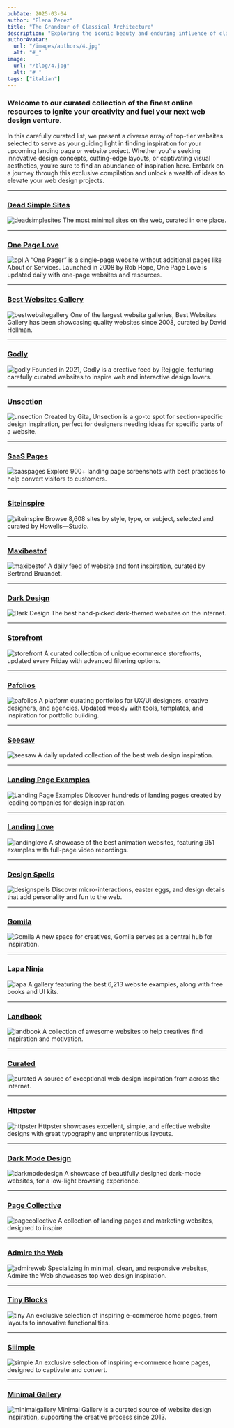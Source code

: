 ```yaml
---
pubDate: 2025-03-04
author: "Elena Perez"
title: "The Grandeur of Classical Architecture"
description: "Exploring the iconic beauty and enduring influence of classical design throughout history."
authorAvatar:
  url: "/images/authors/4.jpg"
  alt: "#_"
image:
  url: "/blog/4.jpg"
  alt: "#_"
tags: ["italian"]
---
```

### Welcome to our curated collection of the finest online resources to ignite your creativity and fuel your next web design venture.

In this carefully curated list, we present a diverse array of top-tier websites selected to serve as your guiding light in finding inspiration for your upcoming landing page or website project. Whether you’re seeking innovative design concepts, cutting-edge layouts, or captivating visual aesthetics, you’re sure to find an abundance of inspiration here. Embark on a journey through this exclusive compilation and unlock a wealth of ideas to elevate your web design projects.

---

### [Dead Simple Sites](https://deadsimplesites.com/)
![deadsimplesites](https://www.colorsandfonts.com/images/blog/webinspo/deadsimplesites.png)
The most minimal sites on the web, curated in one place.

---

### [One Page Love](https://onepagelove.com/)
![opl](https://www.colorsandfonts.com/images/blog/webinspo/opl.png)
A “One Pager” is a single-page website without additional pages like About or Services. Launched in 2008 by Rob Hope, One Page Love is updated daily with one-page websites and resources.

---

### [Best Websites Gallery](https://bestwebsite.gallery/)
![bestwebsitegallery](https://www.colorsandfonts.com/images/blog/webinspo/bestwebsitegallery.png)
One of the largest website galleries, Best Websites Gallery has been showcasing quality websites since 2008, curated by David Hellman.

---

### [Godly](https://godly.website/)
![godly](https://www.colorsandfonts.com/images/blog/webinspo/godly.png)
Founded in 2021, Godly is a creative feed by Rejiggle, featuring carefully curated websites to inspire web and interactive design lovers.

---

### [Unsection](https://www.unsection.com)
![unsection](https://www.colorsandfonts.com/images/blog/webinspo/unsection.png)
Created by Gita, Unsection is a go-to spot for section-specific design inspiration, perfect for designers needing ideas for specific parts of a website.

---

### [SaaS Pages](https://saaspages.xyz/)
![saaspages](https://www.colorsandfonts.com/images/blog/webinspo/saaspages.png)
Explore 900+ landing page screenshots with best practices to help convert visitors to customers.

---

### [Siteinspire](https://www.siteinspire.com/)
![siteinspire](https://www.colorsandfonts.com/images/blog/webinspo/siteinspire.png)
Browse 8,608 sites by style, type, or subject, selected and curated by Howells—Studio.

---

### [Maxibestof](https://maxibestof.one/)
![maxibestof](https://www.colorsandfonts.com/images/blog/webinspo/maxibestof.png)
A daily feed of website and font inspiration, curated by Bertrand Bruandet.

---

### [Dark Design](https://www.dark.design/)
![Dark Design](https://www.colorsandfonts.com/images/blog/webinspo/darkdesign.png)
The best hand-picked dark-themed websites on the internet.

---

### [Storefront](https://www.storefront.design/)
![storefront](https://www.colorsandfonts.com/images/blog/webinspo/storefront.png)
A curated collection of unique ecommerce storefronts, updated every Friday with advanced filtering options.

---

### [Pafolios](https://pafolios.com/)
![pafolios](https://www.colorsandfonts.com/images/blog/webinspo/pafolios.png)
A platform curating portfolios for UX/UI designers, creative designers, and agencies. Updated weekly with tools, templates, and inspiration for portfolio building.

---

### [Seesaw](https://www.seesaw.website/)
![seesaw](https://www.colorsandfonts.com/images/blog/webinspo/seesaw.png)
A daily updated collection of the best web design inspiration.

---

### [Landing Page Examples](https://landings.dev/)
![Landing Page Examples](https://www.colorsandfonts.com/images/blog/webinspo/landings.png)
Discover hundreds of landing pages created by leading companies for design inspiration.

---

### [Landing Love](https://www.landing.love/)
![landinglove](https://www.colorsandfonts.com/images/blog/webinspo/landinglove.png)
A showcase of the best animation websites, featuring 951 examples with full-page video recordings.

---

### [Design Spells](https://www.designspells.com/)
![designspells](https://www.colorsandfonts.com/images/blog/webinspo/designspells.png)
Discover micro-interactions, easter eggs, and design details that add personality and fun to the web.

---

### [Gomila](https://www.gomila.co/)
![Gomila](https://www.colorsandfonts.com/images/blog/webinspo/gomila.png)
A new space for creatives, Gomila serves as a central hub for inspiration.

---

### [Lapa Ninja](https://www.lapa.ninja/)
![lapa](https://www.colorsandfonts.com/images/blog/webinspo/lapa.png)
A gallery featuring the best 6,213 website examples, along with free books and UI kits.

---

### [Landbook](https://land-book.com/)
![landbook](https://www.colorsandfonts.com/images/blog/webinspo/landbooke.png)
A collection of awesome websites to help creatives find inspiration and motivation.

---

### [Curated](https://www.curated.design/)
![curated](https://www.colorsandfonts.com/images/blog/webinspo/curated.png)
A source of exceptional web design inspiration from across the internet.

---

### [Httpster](https://httpster.net/)
![httpster](https://www.colorsandfonts.com/images/blog/webinspo/httpster.png)
Httpster showcases excellent, simple, and effective website designs with great typography and unpretentious layouts.

---

### [Dark Mode Design](https://www.darkmodedesign.com/)
![darkmodedesign](https://www.colorsandfonts.com/images/blog/webinspo/darkmodedesign.png)
A showcase of beautifully designed dark-mode websites, for a low-light browsing experience.

---

### [Page Collective](https://pagecollective.com/)
![pagecollective](https://www.colorsandfonts.com/images/blog/webinspo/pagecollective.png)
A collection of landing pages and marketing websites, designed to inspire.

---

### [Admire the Web](https://admiretheweb.com/)
![admireweb](https://www.colorsandfonts.com/images/blog/webinspo/admireweb.png)
Specializing in minimal, clean, and responsive websites, Admire the Web showcases top web design inspiration.

---

### [Tiny Blocks](https://www.tinyblocks.cc/)
![tiny](https://www.colorsandfonts.com/images/blog/webinspo/tiny.png)
An exclusive selection of inspiring e-commerce home pages, from layouts to innovative functionalities.

---

### [Siiimple](https://siiimple.com/)
![simple](https://www.colorsandfonts.com/images/blog/webinspo/simple.png)
An exclusive selection of inspiring e-commerce home pages, designed to captivate and convert.

---

### [Minimal Gallery](https://minimal.gallery/)
![minimalgallery](https://www.colorsandfonts.com/images/blog/webinspo/minimalgallery.png)
Minimal Gallery is a curated source of website design inspiration, supporting the creative process since 2013.